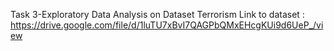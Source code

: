 Task 3-Exploratory Data Analysis on Dataset Terrorism
  Link to dataset : https://drive.google.com/file/d/1luTU7xBvI7QAGPbQMxEHcgKUi9d6UeP_/view
